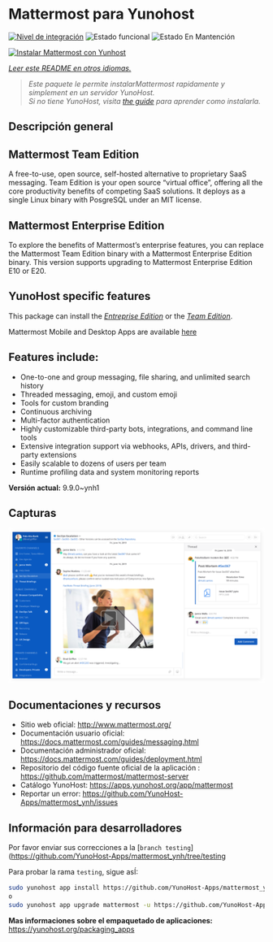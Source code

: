 <!--
Este archivo README esta generado automaticamente<https://github.com/YunoHost/apps/tree/master/tools/readme_generator>
No se debe editar a mano.
-->

# Mattermost para Yunohost

[![Nivel de integración](https://dash.yunohost.org/integration/mattermost.svg)](https://ci-apps.yunohost.org/ci/apps/mattermost/) ![Estado funcional](https://ci-apps.yunohost.org/ci/badges/mattermost.status.svg) ![Estado En Mantención](https://ci-apps.yunohost.org/ci/badges/mattermost.maintain.svg)

[![Instalar Mattermost con Yunhost](https://install-app.yunohost.org/install-with-yunohost.svg)](https://install-app.yunohost.org/?app=mattermost)

*[Leer este README en otros idiomas.](./ALL_README.md)*

> *Este paquete le permite instalarMattermost rapidamente y simplement en un servidor YunoHost.*  
> *Si no tiene YunoHost, visita [the guide](https://yunohost.org/install) para aprender como instalarla.*

## Descripción general

## Mattermost Team Edition

A free-to-use, open source, self-hosted alternative to proprietary SaaS messaging. Team Edition is your open source “virtual office”, offering all the core productivity benefits of competing SaaS solutions. It deploys as a single Linux binary with PosgreSQL under an MIT license.

## Mattermost Enterprise Edition

To explore the benefits of Mattermost’s enterprise features, you can replace the Mattermost Team Edition binary with a Mattermost Enterprise Edition binary. This version supports upgrading to Mattermost Enterprise Edition E10 or E20.

## YunoHost specific features

This package can install the [*Entreprise Edition*](https://docs.mattermost.com/overview/product.html#mattermost-enterprise-edition) or the [*Team Edition*](https://docs.mattermost.com/overview/product.html#mattermost-team-edition).

Mattermost Mobile and Desktop Apps are available [here](https://mattermost.com/download/)

## Features include:

- One-to-one and group messaging, file sharing, and unlimited search history
- Threaded messaging, emoji, and custom emoji
- Tools for custom branding
- Continuous archiving
- Multi-factor authentication
- Highly customizable third-party bots, integrations, and command line tools
- Extensive integration support via webhooks, APIs, drivers, and third-party extensions
- Easily scalable to dozens of users per team
- Runtime profiling data and system monitoring reports


**Versión actual:** 9.9.0~ynh1

## Capturas

![Captura de Mattermost](./doc/screenshots/screenshot.png)

## Documentaciones y recursos

- Sitio web oficial: <http://www.mattermost.org/>
- Documentación usuario oficial: <https://docs.mattermost.com/guides/messaging.html>
- Documentación administrador oficial: <https://docs.mattermost.com/guides/deployment.html>
- Repositorio del código fuente oficial de la aplicación : <https://github.com/mattermost/mattermost-server>
- Catálogo YunoHost: <https://apps.yunohost.org/app/mattermost>
- Reportar un error: <https://github.com/YunoHost-Apps/mattermost_ynh/issues>

## Información para desarrolladores

Por favor enviar sus correcciones a la [`branch testing`](https://github.com/YunoHost-Apps/mattermost_ynh/tree/testing

Para probar la rama `testing`, sigue asÍ:

```bash
sudo yunohost app install https://github.com/YunoHost-Apps/mattermost_ynh/tree/testing --debug
o
sudo yunohost app upgrade mattermost -u https://github.com/YunoHost-Apps/mattermost_ynh/tree/testing --debug
```

**Mas informaciones sobre el empaquetado de aplicaciones:** <https://yunohost.org/packaging_apps>
